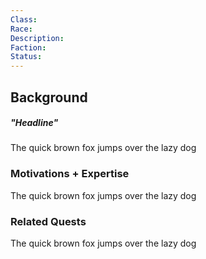 ```yaml
---
Class: 
Race: 
Description: 
Faction: 
Status:
---
```


## Background
##### "Headline"
The quick brown fox jumps over the lazy dog

### Motivations + Expertise
The quick brown fox jumps over the lazy dog

### Related Quests
The quick brown fox jumps over the lazy dog